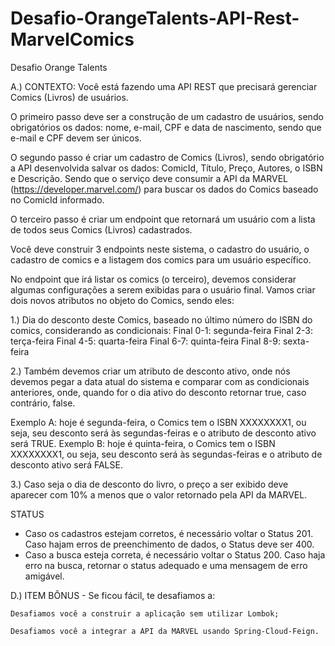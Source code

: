 # Desafio-OrangeTalents-API-Rest-MarvelComics
Desafio Orange Talents

A.) CONTEXTO:
Você está fazendo uma API REST que precisará gerenciar Comics (Livros) de usuários.

O primeiro passo deve ser a construção de um cadastro de usuários, sendo obrigatórios os dados: nome, e-mail, CPF e data de nascimento, sendo que e-mail e CPF devem ser únicos.

O segundo passo é criar um cadastro de Comics (Livros), sendo obrigatório a API desenvolvida salvar os dados: ComicId, Título, Preço, Autores, o ISBN e Descrição. Sendo que o serviço deve consumir a API da MARVEL (https://developer.marvel.com/) para buscar os dados do Comics baseado no ComicId informado.

O terceiro passo é criar um endpoint que retornará um usuário com a lista de todos seus Comics (Livros) cadastrados.

Você deve construir 3 endpoints neste sistema, o cadastro do usuário, o cadastro de comics e a listagem dos comics para um usuário específico.

No endpoint que irá listar os comics (o terceiro), devemos considerar algumas configurações a serem exibidas para o usuário final. Vamos criar dois novos atributos no objeto do Comics, sendo eles:

1.) Dia do desconto deste Comics, baseado no último número do ISBN do comics, considerando as condicionais:
Final 0-1: segunda-feira
Final 2-3: terça-feira
Final 4-5: quarta-feira
Final 6-7: quinta-feira
Final 8-9: sexta-feira

2.) Também devemos criar um atributo de desconto ativo, onde nós devemos pegar a data atual do sistema e comparar com as condicionais anteriores, onde, quando for o dia ativo do desconto retornar true, caso contrário, false.

Exemplo A: hoje é segunda-feira, o Comics tem o ISBN XXXXXXXX1, ou seja, seu desconto será às segundas-feiras e o atributo de desconto ativo será TRUE.
Exemplo B: hoje é quinta-feira, o Comics tem o ISBN XXXXXXXX1, ou seja, seu desconto será às segundas-feiras e o atributo de desconto ativo será FALSE.

3.) Caso seja o dia de desconto do livro, o preço a ser exibido deve aparecer com 10% a menos que o valor retornado pela API da MARVEL.

STATUS
- Caso os cadastros estejam corretos, é necessário voltar o Status 201. Caso hajam erros de preenchimento de dados, o Status deve ser 400.
- Caso a busca esteja correta, é necessário voltar o Status 200. Caso haja erro na busca, retornar o status adequado e uma mensagem de erro amigável.


D.) ITEM BÔNUS - Se ficou fácil, te desafiamos a:

    Desafiamos você a construir a aplicação sem utilizar Lombok;

    Desafiamos você a integrar a API da MARVEL usando Spring-Cloud-Feign.
